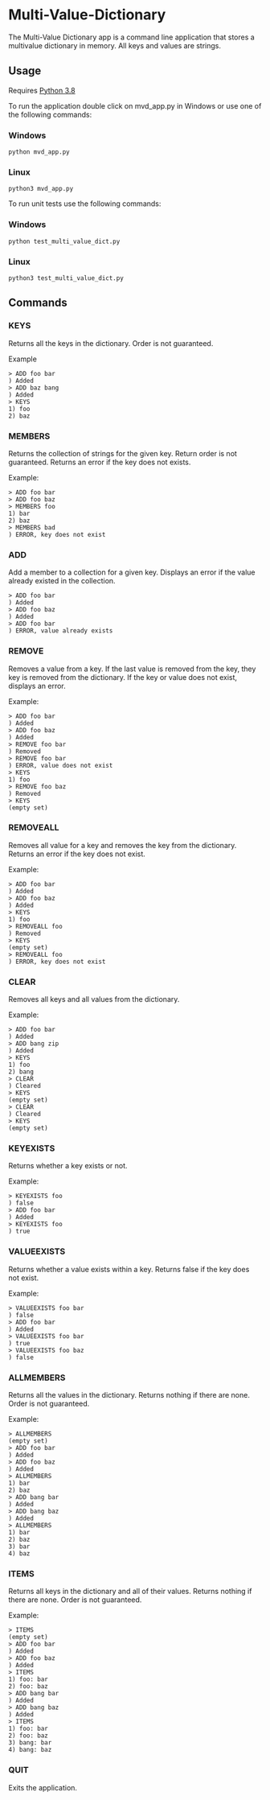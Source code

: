 # Multi-Value-Dictionary
The Multi-Value Dictionary app is a command line application that stores a multivalue dictionary in memory.  All keys and values are strings. 


## Usage
Requires [Python 3.8](https://www.python.org/downloads/)

To run the application double click on mvd_app.py in Windows or use one of the following commands:
### Windows
```
python mvd_app.py
```
### Linux
```
python3 mvd_app.py
```

To run unit tests use the following commands:
### Windows
```
python test_multi_value_dict.py
```
### Linux
```
python3 test_multi_value_dict.py
```

## Commands 
### KEYS
Returns all the keys in the dictionary.  Order is not guaranteed.
  
Example
```
> ADD foo bar
) Added
> ADD baz bang
) Added
> KEYS
1) foo
2) baz
```

### MEMBERS
Returns the collection of strings for the given key.  Return order is not guaranteed.  Returns an error if the key does not exists.
  
Example:
```
> ADD foo bar
> ADD foo baz
> MEMBERS foo
1) bar
2) baz
> MEMBERS bad
) ERROR, key does not exist
```

### ADD
Add a member to a collection for a given key. Displays an error if the value already existed in the collection. 
  
```  
> ADD foo bar
) Added
> ADD foo baz
) Added
> ADD foo bar
) ERROR, value already exists
```

### REMOVE
Removes a value from a key.  If the last value is removed from the key, they key is removed from the dictionary. If the key or value does not exist, displays an error. 
  
Example:
```
> ADD foo bar
) Added
> ADD foo baz
) Added
> REMOVE foo bar  
) Removed
> REMOVE foo bar  
) ERROR, value does not exist
> KEYS
1) foo
> REMOVE foo baz
) Removed
> KEYS
(empty set)
```
  
### REMOVEALL
Removes all value for a key and removes the key from the dictionary. Returns an error if the key does not exist.
  
Example:
```
> ADD foo bar
) Added
> ADD foo baz
) Added
> KEYS
1) foo
> REMOVEALL foo
) Removed
> KEYS
(empty set)
> REMOVEALL foo
) ERROR, key does not exist
```

### CLEAR
Removes all keys and all values from the dictionary.

Example:
```
> ADD foo bar
) Added
> ADD bang zip
) Added
> KEYS
1) foo
2) bang
> CLEAR
) Cleared
> KEYS
(empty set)
> CLEAR
) Cleared
> KEYS
(empty set)

```

### KEYEXISTS
Returns whether a key exists or not. 
  
Example:
```
> KEYEXISTS foo
) false
> ADD foo bar
) Added
> KEYEXISTS foo
) true
```
  
### VALUEEXISTS
Returns whether a value exists within a key.  Returns false if the key does not exist.
  
Example:
```
> VALUEEXISTS foo bar
) false
> ADD foo bar
) Added
> VALUEEXISTS foo bar
) true
> VALUEEXISTS foo baz
) false
```

### ALLMEMBERS
Returns all the values in the dictionary.  Returns nothing if there are none. Order is not guaranteed.
  
Example:
```
> ALLMEMBERS
(empty set)
> ADD foo bar
) Added
> ADD foo baz
) Added  
> ALLMEMBERS
1) bar
2) baz
> ADD bang bar
) Added
> ADD bang baz
) Added
> ALLMEMBERS
1) bar
2) baz
3) bar
4) baz
```

### ITEMS
Returns all keys in the dictionary and all of their values.  Returns nothing if there are none.  Order is not guaranteed.
  
Example:
```
> ITEMS
(empty set)
> ADD foo bar
) Added
> ADD foo baz
) Added  
> ITEMS
1) foo: bar
2) foo: baz
> ADD bang bar
) Added
> ADD bang baz
) Added
> ITEMS
1) foo: bar
2) foo: baz
3) bang: bar
4) bang: baz
```  
  
### QUIT
Exits the application.

  
